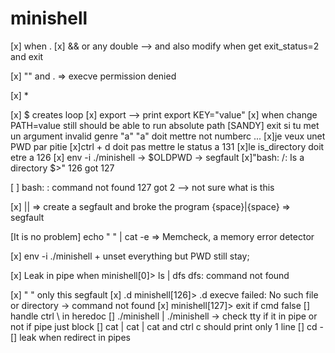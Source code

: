 # minishell

[x] when .
[x] && or any double --> and also modify when get exit_status=2 and exit

[x] "" and . => execve permission denied

[x] *

[x] $ creates loop
[x] export --> print export KEY="value"
[x] when change PATH=value still should be able to run  absolute path
[SANDY] exit si tu met un argument invalid genre "a" "a" doit mettre not numberc ...
[x]je veux unet PWD par pitie
[x]ctrl + d doit pas mettre le status a 131
[x]le is_directory doit etre a 126
[x] env -i ./minishell -> $OLDPWD -> segfault
[x]"bash: /: Is a directory
$>"    126
 got 127

[ ] bash: : command not found    127
got 2  --> not sure what is this

[x] || => create a segfault and broke the program
{space}|{space} => segfault

[It is no problem] echo "          " | cat -e
=> Memcheck, a memory error detector

[x] env -i ./minishell + unset everything but PWD still stay; 

[x] Leak in pipe when minishell[0]> ls | dfs
dfs: command not found

[x] " " only this segfault
[x] .d minishell[126]> .d execve failed: No such file or directory -> command not found
[x] minishell[127]> exit if cmd false 
[] handle ctrl \ in heredoc
[] ./minishell | ./minishell -> check tty if it in pipe or not if pipe just block
[] cat | cat | cat and ctrl c should print only 1 line
[] cd -
[] leak when redirect in pipes
